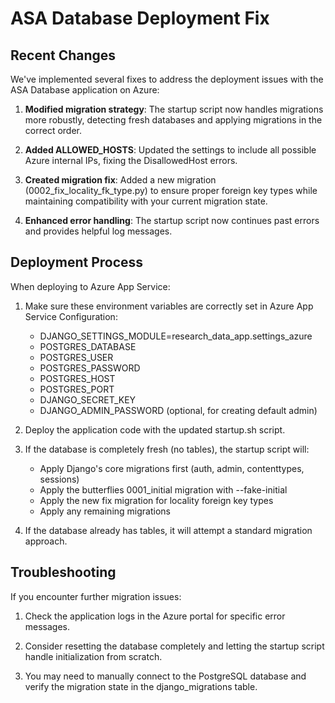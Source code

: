 # ASA Database Deployment Fix

## Recent Changes

We've implemented several fixes to address the deployment issues with the ASA Database application on Azure:

1. **Modified migration strategy**: The startup script now handles migrations more robustly, detecting fresh databases and applying migrations in the correct order.

2. **Added ALLOWED_HOSTS**: Updated the settings to include all possible Azure internal IPs, fixing the DisallowedHost errors.

3. **Created migration fix**: Added a new migration (0002_fix_locality_fk_type.py) to ensure proper foreign key types while maintaining compatibility with your current migration state.

4. **Enhanced error handling**: The startup script now continues past errors and provides helpful log messages.

## Deployment Process

When deploying to Azure App Service:

1. Make sure these environment variables are correctly set in Azure App Service Configuration:
   - DJANGO_SETTINGS_MODULE=research_data_app.settings_azure
   - POSTGRES_DATABASE
   - POSTGRES_USER
   - POSTGRES_PASSWORD
   - POSTGRES_HOST
   - POSTGRES_PORT
   - DJANGO_SECRET_KEY
   - DJANGO_ADMIN_PASSWORD (optional, for creating default admin)

2. Deploy the application code with the updated startup.sh script.

3. If the database is completely fresh (no tables), the startup script will:
   - Apply Django's core migrations first (auth, admin, contenttypes, sessions)
   - Apply the butterflies 0001_initial migration with --fake-initial
   - Apply the new fix migration for locality foreign key types
   - Apply any remaining migrations

4. If the database already has tables, it will attempt a standard migration approach.

## Troubleshooting

If you encounter further migration issues:

1. Check the application logs in the Azure portal for specific error messages.

2. Consider resetting the database completely and letting the startup script handle initialization from scratch.

3. You may need to manually connect to the PostgreSQL database and verify the migration state in the django_migrations table.

